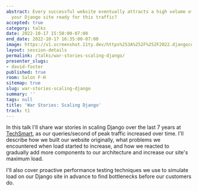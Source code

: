 ```yaml
---
abstract: Every successful website eventually attracts a high volume of traffic. Is
  your Django site ready for this traffic?
accepted: true
category: talks
date: 2022-10-17 15:50:00-07:00
end_date: 2022-10-17 16:35:00-07:00
image: https://v1.screenshot.11ty.dev/https%253A%252F%252F2022.djangocon.us%252Fpresenters%252Fdavid-foster/opengraph/
layout: session-details
permalink: /talks/war-stories-scaling-django/
presenter_slugs:
- david-foster
published: true
room: Salon F-H
sitemap: true
slug: war-stories-scaling-django
summary: ''
tags: null
title: 'War Stories: Scaling Django'
track: t1
---
```


In this talk I'll share war stories in scaling Django over the last 7 years at [TechSmart], as our queries/second of peak traffic increased over time. I'll describe how we built our website originally, what problems we encountered when load started to increase, and how we reacted to gradually add more components to our architecture and increase our site's maximum load.

I'll also cover proactive performance testing techniques we use to simulate load on our Django site in advance to find bottlenecks before our customers do.

[TechSmart]: https://www.techsmart.codes/

